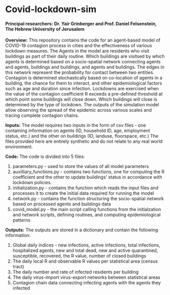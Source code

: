 # Covid-lockdown-sim
#### Principal researchers: Dr. Yair Grinberger and Prof. Daniel Felsenstein, The Hebrew University of Jerusalem

**Overview:** This repository contains the code for an agent-based model of COVID-19 contagion process in cities and the effectiveness of various lockdown measures. 
The Agents in the model are residents who visit buildings as part of their daily routine. 
Which buildings are visitsed by which agents is determined based on a socio-spatial network connecting agents and agents, buildings and buildings, and agents and 
buildings.
The edges in this network represent the probability for contact between two entities. 
Contagion is determined stochastically based on co-location of agents in a building, the chance for them to interact, and other epidemiological factors such as age and 
duration since infection.
Lockdowns are exercised when the value of the contagion coefficient R exceeds a pre-defined threshold at which point some buildings will close down. 
Which buildings will close is determined by the type of lockdown. 
The outputs of the simulation model allow observing the spread of the epidemic across various scales and tracing complete contagion chains.

**Inputs:** The model requires two inputs in the form of csv files - one containing information on agents (ID, household ID, age, employment status, etc.) and the 
other on buildings (ID, landuse, floorspace, etc.)
The files provided here are entirely synthetic and do not relate to any real world environment.

**Code:** The code is divided into 5 files:
1. parameters.py - used to store the values of all model parameters
2. auxilliary_functions.py - contains two functions, one for computing the R coefficient and the other to update buildings' status in accordance with lockdown policies.
3. initialization.py - contains the function which reads the input files and processes it to create the initial data required for running the model
4. network.py - contains the function structuring the socio-spatial network based on processed agents and buildings data
5. covid_model.py - the main script calling functions from the initialzation and network scripts, defining routines, and computing epidemiological patterns

**Outputs:** The outputs are stored in a dictionary and contain the following information:
1. Global daily indices - new infections, active infections, total infections, hospitalized agents, new and total dead, new and active quarantined, susceptible, 
recovered, the R value, number of closed buildings
2. The daily local R and observable R values per statistical area (census tract)
3. The daily number and rate of infected residents per building
4. The daily virus-import virus-export networks between statistical areas
5. Contagion chain data connecting infecting agents with the agents they infected
